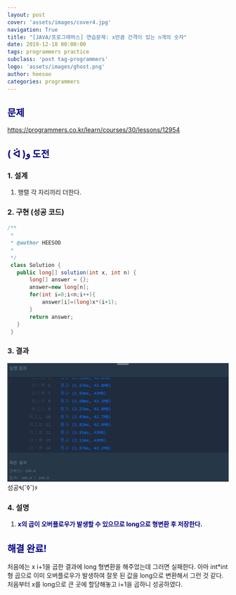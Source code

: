 ```yaml
---
layout: post
cover: 'assets/images/cover4.jpg'
navigation: True
title: "[JAVA/프로그래머스] 연습문제: x만큼 간격이 있는 n개의 숫자"
date: 2019-12-18 00:00:00
tags: programmers practice
subclass: 'post tag-programmers'
logo: 'assets/images/ghost.png'
author: heesoo
categories: programmers
---
```

## <span style="color:navy">문제</span>
<https://programmers.co.kr/learn/courses/30/lessons/12954>

## <span style="color:navy">( ᐛ )و 도전</span>

### 1. 설계
1. 행렬 각 자리끼리 더한다.

### 2. 구현 (성공 코드)
```java
/**
 *
 * @author HEESOO
 *
 */
 class Solution {
   public long[] solution(int x, int n) {
       long[] answer = {};
       answer=new long[n];
       for(int i=0;i<n;i++){
           answer[i]=(long)x*(i+1);
       }
       return answer;
   }
 }
 ```

### 3. 결과
![실행결과](./assets/images/191218_16.PNG)
성공٩(˘◊˘)۶

### 4. 설명
1. **<span style="color:navy">x의 곱이 오버플로우가 발생할 수 있으므로 long으로 형변환 후 저장한다.</span>**

## <span style="color:navy">해결 완료!</span>
처음에는 x i+1을 곱한 결과에 long 형변환을 해주었는데 그러면 실패한다. 아마 int*int형 곱으로 이미 오버플로우가 발생하여 잘못 된 값을 long으로 변환해서 그런 것 같다. 처음부터 x를 long으로 큰 곳에 할당해놓고 i+1을 곱하니 성공하였다.
